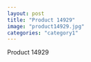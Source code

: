 ```yaml
---
layout: post
title: "Product 14929"
image: "product14929.jpg"
categories: "category1"
---
```

Product 14929
